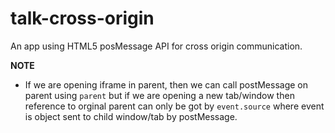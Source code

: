 # talk-cross-origin
An app using HTML5 posMessage API for cross origin communication.


**NOTE** 

* If we are opening iframe in parent, then we can call postMessage on parent using `parent` but if we are opening a new tab/window then reference to orginal parent can only be got by `event.source` where event is object sent to child window/tab by postMessage.